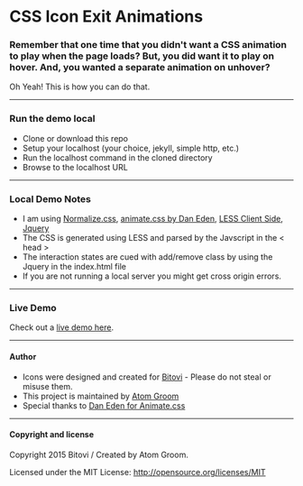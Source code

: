 # CSS Icon Exit Animations

### Remember that one time that you didn't want a CSS animation to play when the page loads? But, you did want it to play on hover. And, you wanted a separate animation on unhover?

Oh Yeah! This is how you can do that.

* * *

### Run the demo local

* Clone or download this repo
* Setup your localhost (your choice, jekyll, simple http, etc.)
* Run the localhost command in the cloned directory
* Browse to the localhost URL

* * *

### Local Demo Notes

* I am using [Normalize.css](http://necolas.github.io/normalize.css/), [animate.css by Dan Eden](https://github.com/daneden/animate.css), [LESS Client Side](http://lesscss.org/#client-side-usage), [Jquery](https://github.com/jquery/jquery)
* The CSS is generated using LESS and parsed by the Javscript in the < head >
* The interaction states are cued with add/remove class by using the Jquery in the index.html file
* If you are not running a local server you might get cross origin errors.

* * *

### Live Demo
Check out a [live demo here](http://atomgroom.github.io/icon-exit-animations/).

* * *

#### Author

* Icons were designed and created for [Bitovi](http://bitovi.com/) - Please do not steal or misuse them.
* This project is maintained by [Atom Groom](https://github.com/atomgroom)
* Special thanks to [Dan Eden for Animate.css](https://github.com/daneden/animate.css)

* * *

#### Copyright and license

Copyright 2015 Bitovi / Created by Atom Groom.

Licensed under the MIT License:
http://opensource.org/licenses/MIT

